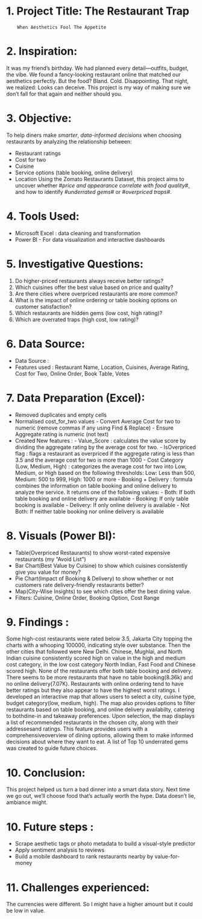 # 1. Project Title: The Restaurant Trap
        When Aesthetics Fool The Appetite

# 2. Inspiration:
It was my friend’s birthday. We had planned every detail—outfits, budget, the vibe. We found a fancy-looking restaurant online that matched our aesthetics perfectly. But the food? Bland. Cold. Disappointing. That night, we realized: Looks can deceive. This project is my way of making sure we don’t fall for that again and neither should you.

# 3. Objective: 
To help diners make *smarter*, *data-informed decisions* when choosing restaurants by analyzing the relationship between:
- Restaurant ratings
- Cost for two
- Cuisine
- Service options (table booking, online delivery)
- Location
Using the Zomato Restaurants Dataset, this project aims to uncover whether #*price and appearance correlate with food quality*#, and how to identify #*underrated gems*# or #*overpriced traps*#.

# 4. Tools Used:
- Microsoft Excel : data cleaning and transformation
- Power BI - For data visualization and interactive dashboards

# 5. Investigative Questions:
1. Do higher-priced restaurants always receive better ratings?
2. Which cuisines offer the best value based on price and quality?
3. Are there cities where overpriced restaurants are more common?
4. What is the impact of online ordering or table booking options on customer satisfaction?
5. Which restaurants are hidden gems (low cost, high rating)?
6. Which are overrated traps (high cost, low rating)?

# 6. Data Source:
- Data Source :
- Features used : Restaurant Name, Location, Cuisines, Average Rating, Cost for Two, Online Order, Book Table, Votes

# 7. Data Preparation (Excel):
- Removed duplicates and empty cells
- Normalised cost_for_two values
        - Convert Average Cost for two to numeric (remove commas if any using Find & Replace)
        - Ensure Aggregate rating is numeric (not text)
- Created New features :
          - Value_Score :  calculates the value score by dividing the aggregate rating by the average cost for two.
          - IsOverpriced flag : flags a restaurant as overpriced if the aggregate rating is less than 3.5 and the average cost for two is more than 1000
          - Cost Category (Low, Medium, High) : categorizes the average cost for two into Low, Medium, or High based on the following thresholds: Low: Less than 500, Medium: 500 to 999, High: 1000 or more
          - Booking + Delivery : formula combines the information on table booking and online delivery to analyze the service. It returns one of the following values:
                        - Both: If both table booking and online delivery are available
                        - Booking: If only table booking is available
                        - Delivery: If only online delivery is available
                        - Not Both: If neither table booking nor online delivery is available

# 8. Visuals (Power BI):
- Table(Overpriced Restaurants) to show worst-rated expensive restaurants (my “Avoid List”)
- Bar Chart(Best Value by Cuisine) to show which cuisines consistently give you value for money?
- Pie Chart(Impact of Booking & Delivery) to show whether or not customers rate delivery-friendly restaurants better?
- Map(City-Wise Insights) to see which cities offer the best dining value.
- Filters: Cuisine, Online Order, Booking Option, Cost Range

# 9.  Findings :
Some high-cost restaurants were rated below 3.5, Jakarta City topping the charts with a whooping 100000, indicating style over substance. Then the other cities that followed were New Delhi.
Chinese, Mughlai, and North Indian cuisine consistently scored high on value in the high and medium cost category, in the low cost category North Indian, Fast Food and Chinese scored high.
None of the restaurants offer both table booking and delivery. There seems to be more restaurants that have no table booking(8.36k) and no online delivery(7.07K). Restaurants with online ordering tend to have better ratings but they also appear to have the highest worst ratings.
I developed an interactive map that allows users to select a city, cuisine type, budget category(low, medium, high). The map also provides options to filter restaurants based on table booking, and online delivery availabilty, catering to bothdine-in and takeaway preferences. Upon selection, the map displays a list of recommended restaurants in the chosen city, along with their addressesand ratings. This feature provides users with a comprehensiveoverview of dining options, allowing them to make informed decisions about where they want to eat.
A list of Top 10 underrated gems was created to guide future choices.

# 10. Conclusion:
This project helped us turn a bad dinner into a smart data story. Next time we go out, we’ll choose food that’s actually worth the hype. Data doesn’t lie, ambiance might.

# 10. Future steps :
- Scrape aesthetic tags or photo metadata to build a visual-style predictor
- Apply sentiment analysis to reviews
- Build a mobile dashboard to rank restaurants nearby by value-for-money

# 11. Challenges experienced:
The currencies were different. So I might have a higher amount but it could be low in value.




